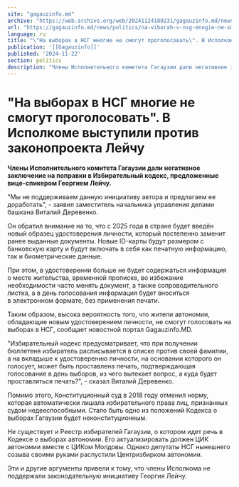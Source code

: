 ```yaml
---
site: "gagauzinfo.md"
archive: "https://web.archive.org/web/20241124180231/gagauzinfo.md/news/politics/na-viborah-v-nsg-mnogie-ne-smogut-progolosovat-v-ispolkome-vistupili-protiv-zakonoproekta-leichu"
url: "https://gagauzinfo.md/news/politics/na-viborah-v-nsg-mnogie-ne-smogut-progolosovat-v-ispolkome-vistupili-protiv-zakonoproekta-leichu"
language: ru
title: "\"На выборах в НСГ многие не смогут проголосовать\". В Исполкоме выступили против законопроекта Лейчу"
publication: '[[Gagauzinfo]]'
published: '2024-11-22'
section: politics
description: "Члены Исполнительного комитета Гагаузии дали негативное заключение на поправки в Избирательный кодекс, предложенные вице-спикером Георгием Лейчу."
---
```


# "На выборах в НСГ многие не смогут проголосовать". В Исполкоме выступили против законопроекта Лейчу

**Члены Исполнительного комитета Гагаузии дали негативное заключение на поправки в Избирательный кодекс, предложенные вице-спикером Георгием Лейчу.**

"Мы не поддерживаем данную инициативу автора и предлагаем ее доработать", - заявил заместитель начальника управления делами башкана Виталий Деревенко.

Он обратил внимание на то, что с 2025 года в стране будет введён новый образец удостоверения личности, который постепенно заменит ранее выданные документы. Новые ID-карты будут размером с банковскую карту и будут включать в себя как печатную информацию, так и биометрические данные.

При этом, в удостоверении больше не будет содержаться информация о месте жительства, временной прописке, во избежание необходимости часто менять документ, а также сопроводительного листка, а в день голосования информация будет вноситься в электронном формате, без применения печати.

Таким образом, высока вероятность того, что жители автономии, обладающие новым удостоверением личности, не смогут голосовать на выборах в НСГ, сообщает новостной портал Gagauzinfo.MD.

"Избирательный кодекс предусматривает, что при получении бюллетеня избиратель расписывается в списке против своей фамилии, а на вкладыше к удостоверению личности, на основании которого он голосует, может быть проставлена печать, подтверждающая голосование в день выборов, из чего вытекает вопрос, а куда будет проставляться печать?", - сказал Виталий Деревенко.

Помимо этого, Конституционный суд в 2018 году отменил норму, которая автоматически лишала избирательного права лиц, признанных судом недееспособными. Стало быть одно из положений Кодекса о выборах Гагаузии будет неконституционным.

Не существует и Реестр избирателей Гагаузии, о котором идет речь в Кодексе о выборах автономии. Его актуализировать должен ЦИК автономии вместе с ЦИКом Молдовы. Однако депутаты НСГ нынешнего созыва своими руками распустили Центризбирком автономии.

Эти и другие аргументы привели к тому, что члены Исполкома не поддержали законодательную инициативу Георгия Лейчу.